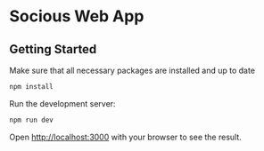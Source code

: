# Socious Web App

## Getting Started

Make sure that all necessary packages are installed and up to date

```bash
npm install
```

Run the development server:

```bash
npm run dev
```

Open [http://localhost:3000](http://localhost:3000) with your browser to see the result.
